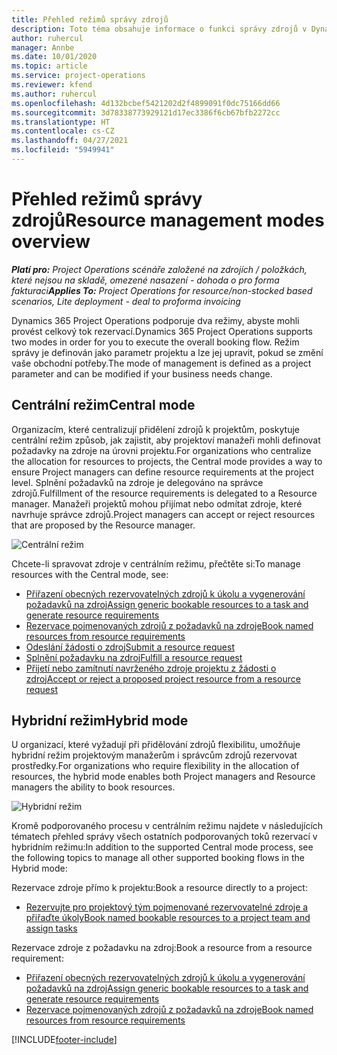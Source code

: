 ```yaml
---
title: Přehled režimů správy zdrojů
description: Toto téma obsahuje informace o funkci správy zdrojů v Dynamics 365 Project Operations.
author: ruhercul
manager: Annbe
ms.date: 10/01/2020
ms.topic: article
ms.service: project-operations
ms.reviewer: kfend
ms.author: ruhercul
ms.openlocfilehash: 4d132bcbef5421202d2f4899091f0dc75166dd66
ms.sourcegitcommit: 3d78338773929121d17ec3386f6cb67bfb2272cc
ms.translationtype: HT
ms.contentlocale: cs-CZ
ms.lasthandoff: 04/27/2021
ms.locfileid: "5949941"
---
```

# <a name="resource-management-modes-overview"></a><span data-ttu-id="fe6ce-103">Přehled režimů správy zdrojů</span><span class="sxs-lookup"><span data-stu-id="fe6ce-103">Resource management modes overview</span></span>

<span data-ttu-id="fe6ce-104">_**Platí pro:** Project Operations scénáře založené na zdrojích / položkách, které nejsou na skladě, omezené nasazení - dohoda o pro forma fakturaci_</span><span class="sxs-lookup"><span data-stu-id="fe6ce-104">_**Applies To:** Project Operations for resource/non-stocked based scenarios, Lite deployment - deal to proforma invoicing_</span></span>


<span data-ttu-id="fe6ce-105">Dynamics 365 Project Operations podporuje dva režimy, abyste mohli provést celkový tok rezervací.</span><span class="sxs-lookup"><span data-stu-id="fe6ce-105">Dynamics 365 Project Operations supports two modes in order for you to execute the overall booking flow.</span></span> <span data-ttu-id="fe6ce-106">Režim správy je definován jako parametr projektu a lze jej upravit, pokud se změní vaše obchodní potřeby.</span><span class="sxs-lookup"><span data-stu-id="fe6ce-106">The mode of management is defined as a project parameter and can be modified if your business needs change.</span></span>    

## <a name="central-mode"></a><span data-ttu-id="fe6ce-107">Centrální režim</span><span class="sxs-lookup"><span data-stu-id="fe6ce-107">Central mode</span></span>
<span data-ttu-id="fe6ce-108">Organizacím, které centralizují přidělení zdrojů k projektům, poskytuje centrální režim způsob, jak zajistit, aby projektoví manažeři mohli definovat požadavky na zdroje na úrovni projektu.</span><span class="sxs-lookup"><span data-stu-id="fe6ce-108">For organizations who centralize the allocation for resources to projects, the Central mode provides a way to ensure Project managers can define resource requirements at the project level.</span></span> <span data-ttu-id="fe6ce-109">Splnění požadavků na zdroje je delegováno na správce zdrojů.</span><span class="sxs-lookup"><span data-stu-id="fe6ce-109">Fulfillment of the resource requirements is delegated to a Resource manager.</span></span> <span data-ttu-id="fe6ce-110">Manažeři projektů mohou přijímat nebo odmítat zdroje, které navrhuje správce zdrojů.</span><span class="sxs-lookup"><span data-stu-id="fe6ce-110">Project managers can accept or reject resources that are proposed by the Resource manager.</span></span>

![Centrální režim](./media/resource-management-central.png)

<span data-ttu-id="fe6ce-112">Chcete-li spravovat zdroje v centrálním režimu, přečtěte si:</span><span class="sxs-lookup"><span data-stu-id="fe6ce-112">To manage resources with the Central mode, see:</span></span>

- [<span data-ttu-id="fe6ce-113">Přiřazení obecných rezervovatelných zdrojů k úkolu a vygenerování požadavků na zdroj</span><span class="sxs-lookup"><span data-stu-id="fe6ce-113">Assign generic bookable resources to a task and generate resource requirements</span></span>](/dynamics365/project-service/assign-generic-bookable-resource)
- [<span data-ttu-id="fe6ce-114">Rezervace pojmenovaných zdrojů z požadavků na zdroje</span><span class="sxs-lookup"><span data-stu-id="fe6ce-114">Book named resources from resource requirements</span></span>](/dynamics365/project-service/book-named-resource)
- [<span data-ttu-id="fe6ce-115">Odeslání žádosti o zdroj</span><span class="sxs-lookup"><span data-stu-id="fe6ce-115">Submit a resource request</span></span>](/dynamics365/project-service/submit-resource-request)
- [<span data-ttu-id="fe6ce-116">Splnění požadavku na zdroj</span><span class="sxs-lookup"><span data-stu-id="fe6ce-116">Fulfill a resource request</span></span>](/dynamics365/project-service/resource-management-fulfill-requests)
- [<span data-ttu-id="fe6ce-117">Přijetí nebo zamítnutí navrženého zdroje projektu z žádosti o zdroj</span><span class="sxs-lookup"><span data-stu-id="fe6ce-117">Accept or reject a proposed project resource from a resource request</span></span>](/dynamics365/project-service/accept-reject-proposed-resource)

## <a name="hybrid-mode"></a><span data-ttu-id="fe6ce-118">Hybridní režim</span><span class="sxs-lookup"><span data-stu-id="fe6ce-118">Hybrid mode</span></span>
<span data-ttu-id="fe6ce-119">U organizací, které vyžadují při přidělování zdrojů flexibilitu, umožňuje hybridní režim projektovým manažerům i správcům zdrojů rezervovat prostředky.</span><span class="sxs-lookup"><span data-stu-id="fe6ce-119">For organizations who require flexibility in the allocation of resources, the hybrid mode enables both Project managers and Resource managers the ability to book resources.</span></span>

![Hybridní režim](./media/resource-management-hybrid.png)

<span data-ttu-id="fe6ce-121">Kromě podporovaného procesu v centrálním režimu najdete v následujících tématech přehled správy všech ostatních podporovaných toků rezervací v hybridním režimu:</span><span class="sxs-lookup"><span data-stu-id="fe6ce-121">In addition to the supported Central mode process, see the following topics to manage all other supported booking flows in the Hybrid mode:</span></span>

<span data-ttu-id="fe6ce-122">Rezervace zdroje přímo k projektu:</span><span class="sxs-lookup"><span data-stu-id="fe6ce-122">Book a resource directly to a project:</span></span>
- [<span data-ttu-id="fe6ce-123">Rezervujte pro projektový tým pojmenované rezervovatelné zdroje a přiřaďte úkoly</span><span class="sxs-lookup"><span data-stu-id="fe6ce-123">Book named bookable resources to a project team and assign tasks</span></span>](/dynamics365/project-service/assign-named-bookable-resource)

<span data-ttu-id="fe6ce-124">Rezervace zdroje z požadavku na zdroj:</span><span class="sxs-lookup"><span data-stu-id="fe6ce-124">Book a resource from a resource requirement:</span></span>
- [<span data-ttu-id="fe6ce-125">Přiřazení obecných rezervovatelných zdrojů k úkolu a vygenerování požadavků na zdroj</span><span class="sxs-lookup"><span data-stu-id="fe6ce-125">Assign generic bookable resources to a task and generate resource requirements</span></span>](/dynamics365/project-service/assign-generic-bookable-resource)
- [<span data-ttu-id="fe6ce-126">Rezervace pojmenovaných zdrojů z požadavků na zdroje</span><span class="sxs-lookup"><span data-stu-id="fe6ce-126">Book named resources from resource requirements</span></span>](/dynamics365/project-service/book-named-resource)


[!INCLUDE[footer-include](../includes/footer-banner.md)]